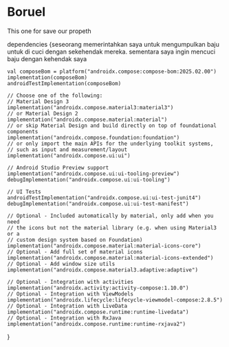 # Boruel
This one for save our propeth

dependencies {seseorang memerintahkan saya untuk mengumpulkan baju untuk di cuci dengan sekehendak mereka. sementara saya ingin mencuci baju dengan kehendak saya

    val composeBom = platform("androidx.compose:compose-bom:2025.02.00")
    implementation(composeBom)
    androidTestImplementation(composeBom)

    // Choose one of the following:
    // Material Design 3
    implementation("androidx.compose.material3:material3")
    // or Material Design 2
    implementation("androidx.compose.material:material")
    // or skip Material Design and build directly on top of foundational components
    implementation("androidx.compose.foundation:foundation")
    // or only import the main APIs for the underlying toolkit systems,
    // such as input and measurement/layout
    implementation("androidx.compose.ui:ui")

    // Android Studio Preview support
    implementation("androidx.compose.ui:ui-tooling-preview")
    debugImplementation("androidx.compose.ui:ui-tooling")

    // UI Tests
    androidTestImplementation("androidx.compose.ui:ui-test-junit4")
    debugImplementation("androidx.compose.ui:ui-test-manifest")

    // Optional - Included automatically by material, only add when you need
    // the icons but not the material library (e.g. when using Material3 or a
    // custom design system based on Foundation)
    implementation("androidx.compose.material:material-icons-core")
    // Optional - Add full set of material icons
    implementation("androidx.compose.material:material-icons-extended")
    // Optional - Add window size utils
    implementation("androidx.compose.material3.adaptive:adaptive")

    // Optional - Integration with activities
    implementation("androidx.activity:activity-compose:1.10.0")
    // Optional - Integration with ViewModels
    implementation("androidx.lifecycle:lifecycle-viewmodel-compose:2.8.5")
    // Optional - Integration with LiveData
    implementation("androidx.compose.runtime:runtime-livedata")
    // Optional - Integration with RxJava
    implementation("androidx.compose.runtime:runtime-rxjava2")

}
